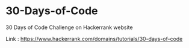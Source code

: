 # 30-Days-of-Code
30 Days of Code Challenge on Hackerrank website

Link : https://www.hackerrank.com/domains/tutorials/30-days-of-code
